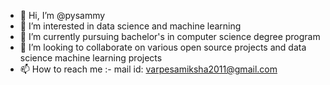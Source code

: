- 👋 Hi, I’m @pysammy
- 👀 I’m interested in data science and machine learning
- 🌱 I’m currently pursuing bachelor's in computer science degree program
- 💞️ I’m looking to collaborate on various open source projects and data science machine learning projects
- 📫 How to reach me :- mail id: varpesamiksha2011@gmail.com

<!---
pysammy/pysammy is a ✨ special ✨ repository because its `README.md` (this file) appears on your GitHub profile.
You can click the Preview link to take a look at your changes.
--->
